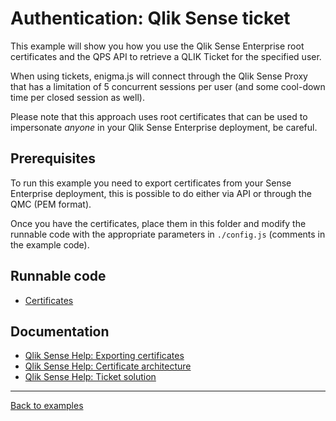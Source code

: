 # Authentication: Qlik Sense ticket

This example will show you how you use the Qlik Sense Enterprise root certificates
and the QPS API to retrieve a QLIK Ticket for the specified user.

When using tickets, enigma.js will connect through the Qlik Sense Proxy that has a
limitation of 5 concurrent sessions per user (and some cool-down time per closed 
session as well).

Please note that this approach uses root certificates that can be used to impersonate
_anyone_ in your Qlik Sense Enterprise deployment, be careful.

## Prerequisites

To run this example you need to export certificates from your Sense Enterprise
deployment, this is possible to do either via API or through the QMC (PEM format).

Once you have the certificates, place them in this folder and modify the runnable
code with the appropriate parameters in `./config.js` (comments in the example code).

## Runnable code

* [Certificates](./ticket.js)

## Documentation

* [Qlik Sense Help: Exporting certificates](http://help.qlik.com/en-US/sense/June2017/Subsystems/ManagementConsole/Content/export-certificates.htm)
* [Qlik Sense Help: Certificate architecture](http://help.qlik.com/en-US/sense/June2017/Subsystems/PlanningQlikSenseDeployments/Content/Deployment/Server-Security-Authentication-Certificate-Trust-Architecture.htm)
* [Qlik Sense Help: Ticket solution](https://help.qlik.com/en-US/sense/June2019/Subsystems/PlanningQlikSenseDeployments/Content/Sense_Deployment/Server-Security-Authentication-Solutions-Ticket-Solution.htm)

---

[Back to examples](/examples/README.md#runnable-examples)
